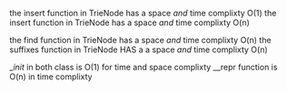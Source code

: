 the insert function in TrieNode has a space *and* time complixty O(1)
the insert function in TrieNode has a space *and* time complixty O(n)

the find function in TrieNode has a space *and* time complixty O(n)
the suffixes function in TrieNode HAS a a space *and* time complixty O(n)


 __init_ in both class is O(1) for time and space complixty
 __repr function is O(n) in time complixty